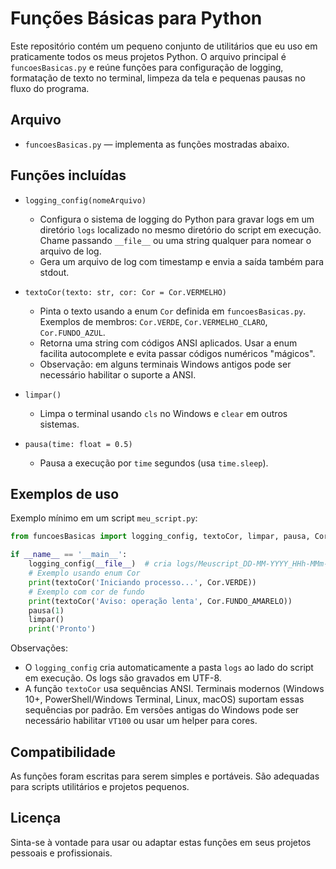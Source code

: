 # Funções Básicas para Python

Este repositório contém um pequeno conjunto de utilitários que eu uso em praticamente todos os meus projetos Python. O arquivo principal é `funcoesBasicas.py` e reúne funções para configuração de logging, formatação de texto no terminal, limpeza da tela e pequenas pausas no fluxo do programa.

## Arquivo

- `funcoesBasicas.py` — implementa as funções mostradas abaixo.

## Funções incluídas

- `logging_config(nomeArquivo)`
  - Configura o sistema de logging do Python para gravar logs em um diretório `logs` localizado no mesmo diretório do script em execução. Chame passando `__file__` ou uma string qualquer para nomear o arquivo de log.
  - Gera um arquivo de log com timestamp e envia a saída também para stdout.

- `textoCor(texto: str, cor: Cor = Cor.VERMELHO)`
  - Pinta o texto usando a enum `Cor` definida em `funcoesBasicas.py`. Exemplos de membros: `Cor.VERDE`, `Cor.VERMELHO_CLARO`, `Cor.FUNDO_AZUL`.
  - Retorna uma string com códigos ANSI aplicados. Usar a enum facilita autocomplete e evita passar códigos numéricos "mágicos".
  - Observação: em alguns terminais Windows antigos pode ser necessário habilitar o suporte a ANSI.

- `limpar()`
  - Limpa o terminal usando `cls` no Windows e `clear` em outros sistemas.

- `pausa(time: float = 0.5)`
  - Pausa a execução por `time` segundos (usa `time.sleep`).

## Exemplos de uso

Exemplo mínimo em um script `meu_script.py`:

```python
from funcoesBasicas import logging_config, textoCor, limpar, pausa, Cor

if __name__ == '__main__':
    logging_config(__file__)  # cria logs/Meuscript_DD-MM-YYYY_HHh-MMm-SSs.log
    # Exemplo usando enum Cor
    print(textoCor('Iniciando processo...', Cor.VERDE))
    # Exemplo com cor de fundo
    print(textoCor('Aviso: operação lenta', Cor.FUNDO_AMARELO))
    pausa(1)
    limpar()
    print('Pronto')
```

Observações:

- O `logging_config` cria automaticamente a pasta `logs` ao lado do script em execução. Os logs são gravados em UTF-8.
- A função `textoCor` usa sequências ANSI. Terminais modernos (Windows 10+, PowerShell/Windows Terminal, Linux, macOS) suportam essas sequências por padrão. Em versões antigas do Windows pode ser necessário habilitar `VT100` ou usar um helper para cores.

## Compatibilidade

As funções foram escritas para serem simples e portáveis. São adequadas para scripts utilitários e projetos pequenos.

## Licença

Sinta-se à vontade para usar ou adaptar estas funções em seus projetos pessoais e profissionais.
